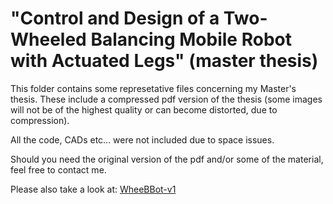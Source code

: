 # "Control and Design of a Two-Wheeled Balancing Mobile Robot with Actuated Legs" (master thesis)

This folder contains some represetative files concerning my Master's thesis.
These include a compressed pdf version of the thesis (some images will not be of the highest quality or can become distorted, due to compression).

All the code, CADs etc... were not included due to space issues.

Should you need the original version of the pdf and/or some of the material, feel free to contact me.

Please also take a look at:
[WheeBBot-v1](https://github.com/AndPatr/WheeBBot-v1)

